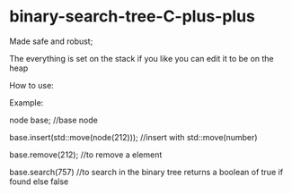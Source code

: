 # binary-search-tree-C-plus-plus
Made safe and robust;



The everything is set on the stack if you like you can edit it to be on the heap


How to use:


Example:

node<int> base;
//base node
  
base.insert(std::move(node<int>(212)));
//insert with std::move(number)
  
base.remove(212);
//to remove a element
  
base.search(757)
//to search in the binary tree returns a boolean of true if found else false
